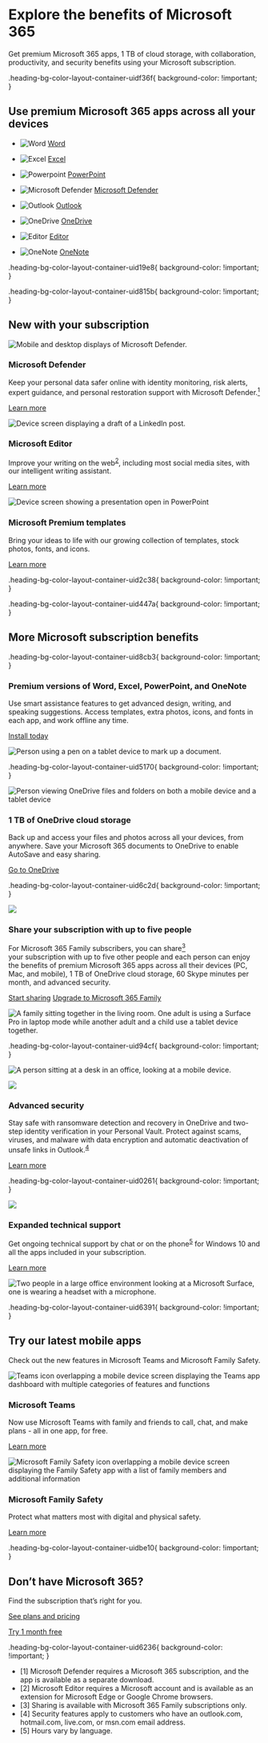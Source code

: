 # Explore the benefits of Microsoft 365

  

Get premium Microsoft 365 apps, 1 TB of cloud storage, with collaboration, productivity, and security benefits using your Microsoft subscription.

.heading-bg-color-layout-container-uidf36f{ background-color: !important; }

## Use premium Microsoft 365 apps across all your devices

- ![Word](https://cdn-dynmedia-1.microsoft.com/is/image/microsoftcorp/Logo_Word_65x61_RE3FAp4?resMode=sharp2&op_usm=1.5,0.65,15,0&wid=58&hei=58&qlt=99&fit=constrain) [ Word ](https://www.microsoft.com/en-us/microsoft-365/word)  
    
- ![Excel](https://cdn-dynmedia-1.microsoft.com/is/image/microsoftcorp/Logo_Excel_65x61_RE3FxNG?resMode=sharp2&op_usm=1.5,0.65,15,0&wid=58&hei=58&qlt=100&fit=constrain) [ Excel ](https://www.microsoft.com/en-us/microsoft-365/excel)  
    
- ![Powerpoint](https://cdn-dynmedia-1.microsoft.com/is/image/microsoftcorp/Logo_PowerPoint_65x60_RE3FD15?resMode=sharp2&op_usm=1.5,0.65,15,0&wid=58&hei=58&qlt=100&fit=constrain) [ PowerPoint ](https://www.microsoft.com/en-us/microsoft-365/powerpoint)  
    
- ![Microsoft Defender](https://cdn-dynmedia-1.microsoft.com/is/image/microsoftcorp/Re4XH95_Blade001_Defender_Icon_75x75?resMode=sharp2&op_usm=1.5,0.65,15,0&wid=60&hei=60&qlt=100&fit=constrain) [ Microsoft Defender ](https://www.microsoft.com/en-us/microsoft-365/microsoft-defender-for-individuals)  
    
- ![Outlook](https://cdn-dynmedia-1.microsoft.com/is/image/microsoftcorp/Logo_Outlook_65x60_RE3FAp7?resMode=sharp2&op_usm=1.5,0.65,15,0&wid=58&hei=58&qlt=100&fit=constrain) [ Outlook ](https://www.microsoft.com/en-us/microsoft-365/outlook/email-and-calendar-software-microsoft-outlook)  
    
- ![OneDrive](https://cdn-dynmedia-1.microsoft.com/is/image/microsoftcorp/Logo_OneDrive_65x61_RE3FV7t?resMode=sharp2&op_usm=1.5,0.65,15,0&wid=58&hei=58&qlt=100&fit=constrain) [ OneDrive ](https://www.microsoft.com/en-us/microsoft-365/onedrive-for-business/online-cloud-storage)  
    
- ![Editor](https://cdn-dynmedia-1.microsoft.com/is/image/microsoftcorp/Editor_128x128_1_RWFMDU?resMode=sharp2&op_usm=1.5,0.65,15,0&wid=58&hei=58&qlt=100&fit=constrain) [ Editor ](https://www.microsoft.com/en-us/microsoft-365/microsoft-editor)  
    
- ![OneNote](https://cdn-dynmedia-1.microsoft.com/is/image/microsoftcorp/Logo_OneNote_65x61_RE3FD18?resMode=sharp2&op_usm=1.5,0.65,15,0&wid=58&hei=58&qlt=75&fit=constrain) [ OneNote ](https://www.microsoft.com/en-us/microsoft-365/onenote/digital-note-taking-app)  
    

.heading-bg-color-layout-container-uid19e8{ background-color: !important; }

.heading-bg-color-layout-container-uid815b{ background-color: !important; }

## New with your subscription

 ![Mobile and desktop displays of Microsoft Defender.](https://cdn-dynmedia-1.microsoft.com/is/image/microsoftcorp/Blade002_Hero_786x443_2x:VP1-539x349?resMode=sharp2&op_usm=1.5,0.65,15,0&wid=786&hei=443&qlt=85&fit=constrain) 

### Microsoft Defender

  
Keep your personal data safer online with identity monitoring, risk alerts, expert guidance, and personal restoration support with Microsoft Defender.[<sup>1</sup>](https://www.microsoft.com/en-us/microsoft-365/microsoft-365-for-existing-subscribers?rtc=1#footnotes-uid0199)  

[Learn more](https://www.microsoft.com/en-us/microsoft-365/microsoft-defender-for-individuals)

 ![Device screen displaying a draft of a LinkedIn post.](https://cdn-dynmedia-1.microsoft.com/is/image/microsoftcorp/Blade2_Placeholder_14_RE4r4VC:VP1-539x349?resMode=sharp2&op_usm=1.5,0.65,15,0&wid=786&hei=443&qlt=75&fit=constrain) 

### Microsoft Editor

  
Improve your writing on the web<sup><a href="https://www.microsoft.com/en-us/microsoft-365/microsoft-365-for-existing-subscribers?rtc=1#footnote2" class="ms-rte-link" aria-label="Footnote 2">2</a></sup>, including most social media sites, with our intelligent writing assistant.

[Learn more](https://www.microsoft.com/en-us/microsoft-365/microsoft-editor)

 ![Device screen showing a presentation open in PowerPoint](https://cdn-dynmedia-1.microsoft.com/is/image/microsoftcorp/Blade2_Placeholder_13_RE4r4Vt:VP1-539x349?resMode=sharp2&op_usm=1.5,0.65,15,0&wid=786&hei=443&qlt=75&fit=constrain) 

### Microsoft Premium templates

  
Bring your ideas to life with our growing collection of templates, stock photos, fonts, and icons.

[Learn more](https://go.microsoft.com/fwlink/p/?LinkID=2140624&clcid=0x409&culture=en-us&country=us)

.heading-bg-color-layout-container-uid2c38{ background-color: !important; }

.heading-bg-color-layout-container-uid447a{ background-color: !important; }

## More Microsoft subscription benefits

.heading-bg-color-layout-container-uid8cb3{ background-color: !important; }

### Premium versions of Word, Excel, PowerPoint, and OneNote

Use smart assistance features to get advanced design, writing, and speaking suggestions. Access templates, extra photos, icons, and fonts in each app, and work offline any time.

[Install today](https://go.microsoft.com/fwlink/p/?LinkID=2140346&clcid=0x409&culture=en-us&country=us)

 ![Person using a pen on a tablet device to mark up a document.](https://cdn-dynmedia-1.microsoft.com/is/image/microsoftcorp/story_blade_01_RE4DTM8:VP1-539x349?resMode=sharp2&op_usm=1.5,0.65,15,0&wid=1985&hei=1350&qlt=100&fit=constrain) 

.heading-bg-color-layout-container-uid5170{ background-color: !important; }

 ![Person viewing OneDrive files and folders on both a mobile device and a tablet device](https://cdn-dynmedia-1.microsoft.com/is/image/microsoftcorp/story_blade_02_RE4E25g:VP1-539x349?resMode=sharp2&op_usm=1.5,0.65,15,0&wid=1985&hei=1350&qlt=100&fit=constrain) 

### 1 TB of OneDrive cloud storage

Back up and access your files and photos across all your devices, from anywhere. Save your Microsoft 365 documents to OneDrive to enable AutoSave and easy sharing.

[Go to OneDrive](https://www.microsoft.com/en-us/microsoft-365/onedrive/pc-cloud-backup)

.heading-bg-color-layout-container-uid6c2d{ background-color: !important; }

![](https://cdn-dynmedia-1.microsoft.com/is/image/microsoftcorp/story_blade_03_RE4E4fF?resMode=sharp2&op_usm=1.5,0.65,15,0&qlt=85)

### Share your subscription with up to five people

For Microsoft 365 Family subscribers, you can share[<sup>3</sup>](https://www.microsoft.com/en-us/microsoft-365/microsoft-365-for-existing-subscribers?rtc=1#footnote3)<sup><br></sup>your subscription with up to five other people and each person can enjoy the benefits of premium Microsoft 365 apps across all their devices (PC, Mac, and mobile), 1 TB of OneDrive cloud storage, 60 Skype minutes per month, and advanced security.

[Start sharing](https://go.microsoft.com/fwlink/p/?LinkID=2140527&clcid=0x409&culture=en-us&country=us) [Upgrade to Microsoft 365 Family](https://www.microsoft.com/en-us/microsoft-365/upgrade-microsoft-365-family)

 ![A family sitting together in the living room. One adult is using a Surface Pro in laptop mode while another adult and a child use a tablet device together.](https://cdn-dynmedia-1.microsoft.com/is/image/microsoftcorp/story_blade_03_RE4E4fF:VP1-539x349?resMode=sharp2&op_usm=1.5,0.65,15,0&wid=1985&hei=1350&qlt=100&fit=constrain) 

.heading-bg-color-layout-container-uid94cf{ background-color: !important; }

 ![A person sitting at a desk in an office, looking at a mobile device.](https://cdn-dynmedia-1.microsoft.com/is/image/microsoftcorp/story_blade_04_RE4DTP6:VP1-539x349?resMode=sharp2&op_usm=1.5,0.65,15,0&wid=1985&hei=1350&qlt=100&fit=constrain) 

![](https://cdn-dynmedia-1.microsoft.com/is/image/microsoftcorp/story_blade_04_RE4DTP6?resMode=sharp2&op_usm=1.5,0.65,15,0&qlt=85)

### Advanced security

Stay safe with ransomware detection and recovery in OneDrive and two-step identity verification in your Personal Vault. Protect against scams, viruses, and malware with data encryption and automatic deactivation of unsafe links in Outlook.<sup><a href="https://www.microsoft.com/en-us/microsoft-365/microsoft-365-for-existing-subscribers?rtc=1#footnote4" class="ms-rte-link" aria-label="Footnote 4">4</a></sup>

[Learn more](https://www.microsoft.com/en-us/microsoft-365/onedrive/personal-vault)

.heading-bg-color-layout-container-uid0261{ background-color: !important; }

![](https://cdn-dynmedia-1.microsoft.com/is/image/microsoftcorp/story_blade_05_RE4E28F?resMode=sharp2&op_usm=1.5,0.65,15,0&qlt=85)

### Expanded technical support

Get ongoing technical support by chat or on the phone<sup><a href="https://www.microsoft.com/en-us/microsoft-365/microsoft-365-for-existing-subscribers?rtc=1#footnote5" class="ms-rte-link" aria-label="Footnote 5">5</a></sup> for Windows 10 and all the apps included in your subscription.

[Learn more](https://go.microsoft.com/fwlink/p/?LinkID=2120241&clcid=0x409&culture=en-us&country=us)

 ![Two people in a large office environment looking at a Microsoft Surface, one is wearing a headset with a microphone.](https://cdn-dynmedia-1.microsoft.com/is/image/microsoftcorp/story_blade_05_RE4E28F:VP1-539x349?resMode=sharp2&op_usm=1.5,0.65,15,0&wid=1985&hei=1350&qlt=100&fit=constrain) 

.heading-bg-color-layout-container-uid6391{ background-color: !important; }

## Try our latest mobile apps

Check out the new features in Microsoft Teams and Microsoft Family Safety.

![Teams icon overlapping a mobile device screen displaying the Teams app dashboard with multiple categories of features and functions](https://cdn-dynmedia-1.microsoft.com/is/image/microsoftcorp/New_Teams_Image_2_RWCLin?resMode=sharp2&op_usm=1.5,0.65,15,0&wid=786&hei=443&qlt=75&fit=constrain) 

### Microsoft Teams

Now use Microsoft Teams with family and friends to call, chat, and make plans - all in one app, for free.

[Learn more](https://www.microsoft.com/en-us/microsoft-teams/teams-for-home?utm_campaign=Collab&utm_source=WebBanner&utm_term=TFL&ocid=OO_TEAMS_CONS_MLGTM_FM_m365placement)

![Microsoft Family Safety icon overlapping a mobile device screen displaying the Family Safety app with a list of family members and additional information](https://cdn-dynmedia-1.microsoft.com/is/image/microsoftcorp/Blade2_Placeholder_15_RE4qU7K?resMode=sharp2&op_usm=1.5,0.65,15,0&wid=786&hei=443&qlt=75&fit=constrain) 

### Microsoft Family Safety

Protect what matters most with digital and physical safety.

[Learn more](https://www.microsoft.com/en-us/microsoft-365/family-safety)

.heading-bg-color-layout-container-uidbe10{ background-color: !important; }

## Don’t have Microsoft 365?

Find the subscription that’s right for you.

[See plans and pricing](https://www.microsoft.com/en-us/microsoft-365/buy/compare-all-microsoft-365-products?tab=1)

[Try 1 month free](https://go.microsoft.com/fwlink/?linkid=2204492&clcid=0x409&culture=en-us&country=us)

.heading-bg-color-layout-container-uid6236{ background-color: !important; }

- \[1\] Microsoft Defender requires a Microsoft 365 subscription, and the app is available as a separate download.
- \[2\] Microsoft Editor requires a Microsoft account and is available as an extension for Microsoft Edge or Google Chrome browsers.
- \[3\] Sharing is available with Microsoft 365 Family subscriptions only.
- \[4\] Security features apply to customers who have an outlook.com, hotmail.com, live.com, or msn.com email address.
- \[5\] Hours vary by language.